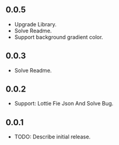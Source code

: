 ## 0.0.5

* Upgrade Library.
* Solve Readme.
* Support background gradient color.

## 0.0.3

* Solve Readme.

## 0.0.2

* Support: Lottie Fie Json And Solve Bug.

## 0.0.1

* TODO: Describe initial release.
